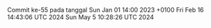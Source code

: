 Commit ke-55 pada tanggal Sun Jan 01 14:00 2023 +0100
Fri Feb 16 14:43:06 UTC 2024
Sun May  5 10:28:26 UTC 2024
